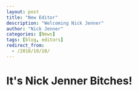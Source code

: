 ```yaml
---
layout: post
title: "New Editor"
description: "Welcoming Nick Jenner"
author: "Nick Jenner"
categories: [News]
tags: [blog, editors]
redirect_from:
  - /2018/10/10/
---
```

# It's Nick Jenner Bitches!
